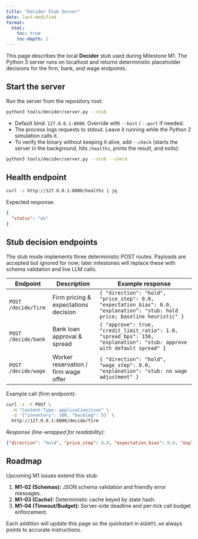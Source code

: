 ```yaml
---
title: "Decider Stub Server"
date: last-modified
format:
  html:
    toc: true
    toc-depth: 2
---
```


This page describes the local **Decider** stub used during Milestone M1. The Python 3 server runs on localhost and returns deterministic placeholder decisions for the firm, bank, and wage endpoints.

## Start the server

Run the server from the repository root:

```bash
python3 tools/decider/server.py --stub
```

- Default bind: `127.0.0.1:8000`. Override with `--host` / `--port` if needed.
- The process logs requests to stdout. Leave it running while the Python 2 simulation calls it.
- To verify the binary without keeping it alive, add `--check` (starts the server in the background, hits `/healthz`, prints the result, and exits):

```bash
python3 tools/decider/server.py --stub --check
```

## Health endpoint

```bash
curl -s http://127.0.0.1:8000/healthz | jq
```

Expected response:

```json
{
  "status": "ok"
}
```

## Stub decision endpoints

The stub mode implements three deterministic POST routes. Payloads are accepted but ignored for now; later milestones will replace these with schema validation and live LLM calls.

| Endpoint | Description | Example response |
| --- | --- | --- |
| `POST /decide/firm` | Firm pricing & expectations decision | `{ "direction": "hold", "price_step": 0.0, "expectation_bias": 0.0, "explanation": "stub: hold price; baseline heuristic" }` |
| `POST /decide/bank` | Bank loan approval & spread | `{ "approve": true, "credit_limit_ratio": 1.0, "spread_bps": 150, "explanation": "stub: approve with default spread" }` |
| `POST /decide/wage` | Worker reservation / firm wage offer | `{ "direction": "hold", "wage_step": 0.0, "explanation": "stub: no wage adjustment" }` |

Example call (firm endpoint):

```bash
curl -s -X POST \
  -H "Content-Type: application/json" \
  -d '{"inventory": 100, "backlog": 5}' \
  http://127.0.0.1:8000/decide/firm
```

_Response (line-wrapped for readability):_

```json
{"direction": "hold", "price_step": 0.0, "expectation_bias": 0.0, "explanation": "stub: hold price; baseline heuristic"}
```

## Roadmap

Upcoming M1 issues extend this stub:

1. **M1-02 (Schemas):** JSON schema validation and friendly error messages.
2. **M1-03 (Cache):** Deterministic cache keyed by state hash.
3. **M1-04 (Timeout/Budget):** Server-side deadline and per-tick call budget enforcement.

Each addition will update this page so the quickstart in `AGENTS.md` always points to accurate instructions.
